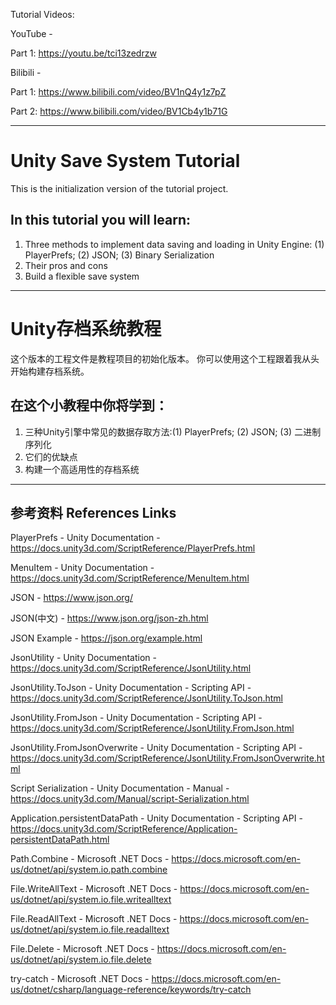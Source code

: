 Tutorial Videos: 

YouTube - 

  Part 1: https://youtu.be/tci13zedrzw
  
  
Bilibili - 

  Part 1: https://www.bilibili.com/video/BV1nQ4y1z7pZ
  
  Part 2: https://www.bilibili.com/video/BV1Cb4y1b71G

-----------------------------------------------------------

# Unity Save System Tutorial
This is the initialization version of the tutorial project.

## In this tutorial you will learn: 
1. Three methods to implement data saving and loading in Unity Engine: (1) PlayerPrefs; (2) JSON; (3) Binary Serialization
2. Their pros and cons
3. Build a flexible save system

-----------------------------------------------------------

# Unity存档系统教程
这个版本的工程文件是教程项目的初始化版本。
你可以使用这个工程跟着我从头开始构建存档系统。

## 在这个小教程中你将学到：
1. 三种Unity引擎中常见的数据存取方法:(1) PlayerPrefs; (2) JSON; (3) 二进制序列化
2. 它们的优缺点
3. 构建一个高适用性的存档系统

-----------------------------------------------------------

## 参考资料 References Links
PlayerPrefs - Unity Documentation -
https://docs.unity3d.com/ScriptReference/PlayerPrefs.html

MenuItem - Unity Documentation -
https://docs.unity3d.com/ScriptReference/MenuItem.html

JSON - https://www.json.org/

JSON(中文) - https://www.json.org/json-zh.html

JSON Example - https://json.org/example.html

JsonUtility - Unity Documentation - 
https://docs.unity3d.com/ScriptReference/JsonUtility.html

JsonUtility.ToJson - Unity Documentation - Scripting API -
https://docs.unity3d.com/ScriptReference/JsonUtility.ToJson.html

JsonUtility.FromJson - Unity Documentation - Scripting API -
https://docs.unity3d.com/ScriptReference/JsonUtility.FromJson.html

JsonUtility.FromJsonOverwrite - Unity Documentation - Scripting API -
https://docs.unity3d.com/ScriptReference/JsonUtility.FromJsonOverwrite.html

Script Serialization - Unity Documentation - Manual - 
https://docs.unity3d.com/Manual/script-Serialization.html

Application.persistentDataPath - Unity Documentation - Scripting API -
https://docs.unity3d.com/ScriptReference/Application-persistentDataPath.html

Path.Combine - Microsoft .NET Docs -
https://docs.microsoft.com/en-us/dotnet/api/system.io.path.combine

File.WriteAllText - Microsoft .NET Docs -
https://docs.microsoft.com/en-us/dotnet/api/system.io.file.writealltext

File.ReadAllText - Microsoft .NET Docs -
https://docs.microsoft.com/en-us/dotnet/api/system.io.file.readalltext

File.Delete - Microsoft .NET Docs -
https://docs.microsoft.com/en-us/dotnet/api/system.io.file.delete

try-catch - Microsoft .NET Docs -
https://docs.microsoft.com/en-us/dotnet/csharp/language-reference/keywords/try-catch
